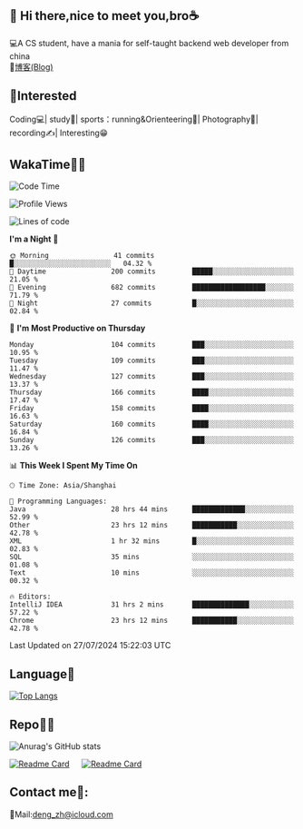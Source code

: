 👋 Hi there,nice to meet you,bro☕
---
💻A CS student, have a mania for self-taught backend web developer from china   
📌[博客(Blog)](https://github.com/HealUP/MyBlog)

 <!-- waka-box start -->
 <!-- waka-box end -->
 
🧲**Interested**
--
Coding💻| study📖| sports：running&Orienteering🏃‍| Photography📸| recording✍️| Interesting😁

WakaTime👨‍💻
---
<!--START_SECTION:waka-->
![Code Time](http://img.shields.io/badge/Code%20Time-1%2C581%20hrs%2017%20mins-blue)

![Profile Views](http://img.shields.io/badge/Profile%20Views-0-blue)

![Lines of code](https://img.shields.io/badge/From%20Hello%20World%20I%27ve%20Written-205.0%20thousand%20lines%20of%20code-blue)

**I'm a Night 🦉** 

```text
🌞 Morning                41 commits          █░░░░░░░░░░░░░░░░░░░░░░░░   04.32 % 
🌆 Daytime                200 commits         █████░░░░░░░░░░░░░░░░░░░░   21.05 % 
🌃 Evening                682 commits         ██████████████████░░░░░░░   71.79 % 
🌙 Night                  27 commits          █░░░░░░░░░░░░░░░░░░░░░░░░   02.84 % 
```
📅 **I'm Most Productive on Thursday** 

```text
Monday                   104 commits         ███░░░░░░░░░░░░░░░░░░░░░░   10.95 % 
Tuesday                  109 commits         ███░░░░░░░░░░░░░░░░░░░░░░   11.47 % 
Wednesday                127 commits         ███░░░░░░░░░░░░░░░░░░░░░░   13.37 % 
Thursday                 166 commits         ████░░░░░░░░░░░░░░░░░░░░░   17.47 % 
Friday                   158 commits         ████░░░░░░░░░░░░░░░░░░░░░   16.63 % 
Saturday                 160 commits         ████░░░░░░░░░░░░░░░░░░░░░   16.84 % 
Sunday                   126 commits         ███░░░░░░░░░░░░░░░░░░░░░░   13.26 % 
```


📊 **This Week I Spent My Time On** 

```text
🕑︎ Time Zone: Asia/Shanghai

💬 Programming Languages: 
Java                     28 hrs 44 mins      █████████████░░░░░░░░░░░░   52.99 % 
Other                    23 hrs 12 mins      ███████████░░░░░░░░░░░░░░   42.78 % 
XML                      1 hr 32 mins        █░░░░░░░░░░░░░░░░░░░░░░░░   02.83 % 
SQL                      35 mins             ░░░░░░░░░░░░░░░░░░░░░░░░░   01.08 % 
Text                     10 mins             ░░░░░░░░░░░░░░░░░░░░░░░░░   00.32 % 

🔥 Editors: 
IntelliJ IDEA            31 hrs 2 mins       ██████████████░░░░░░░░░░░   57.22 % 
Chrome                   23 hrs 12 mins      ███████████░░░░░░░░░░░░░░   42.78 % 
```


 Last Updated on 27/07/2024 15:22:03 UTC
<!--END_SECTION:waka-->

Language🚀
---
[![Top Langs](https://github-readme-stats.vercel.app/api/top-langs/?username=HealUP&layout=compact&hide_border=true)](https://github.com/HealUP)

Repo🧑‍💻
---
![Anurag's GitHub stats](https://github-readme-stats.vercel.app/api?username=HealUP&count_private=true&show_icons=true&theme=gruvbox&hide_border=true) 

[![Readme Card](https://github-readme-stats.vercel.app/api/pin/?username=HealUP&repo=InternetEy&theme=transparent)](https://github.com/HealUP/InternetEy) &emsp;
[![Readme Card](https://github-readme-stats.vercel.app/api/pin/?username=HealUP&repo=CampusExperience&theme=transparent)](https://github.com/HealUP/CampusExperience)


Contact me📱:
---
📮Mail:deng_zh@icloud.com  
